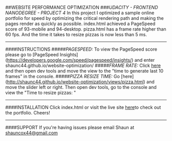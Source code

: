 ##WEBSITE PERFORMANCE OPTIMIZATION
###*UDACITY - FRONTEND NANODEGREE - PROJECT 4*
In this project I optimized a sample online portfolio for speed by 
optimizing the critical rendering path and making the pages render 
as quickly as possible. index.html achieved a PageSpeed score of 
93-mobile and 94-desktop. pizza.html has a frame rate higher than 
60 fps.  And the time it takes to resize pizzas is now less than 5 ms.

---------------------------------------------------------------------
####INSTRUCTIONS
#####*PAGESPEED:*
	To view the PageSpeed score please go to [PageSpeed Insights]
	(https://developers.google.com/speed/pagespeed/insights/) and 
	enter shaunc44.github.io/website-optimization/
#####*FRAME RATE:*
	Click [here](http://shaunc44.github.io/website-optimization/views/pizza.html)
	and then open dev tools and move the view to the "time to generate 
	last 10 frames" in the console.
#####*PIZZA RESIZE TIME:*
	Go [here] (http://shaunc44.github.io/website-optimization/views/pizza.html)
	and move the slider left or right.  Then open dev tools, go to 
	the console and view the "Time to resize pizzas: "

---------------------------------------------------------------------
####INSTALLATION
Click index.html or visit the live site [here](shaunc44.github.io/website-optimization/)to check out the portfolio. Cheers!

---------------------------------------------------------------------
####SUPPORT
If you're having issues please email Shaun at shauncox44@gmail.com